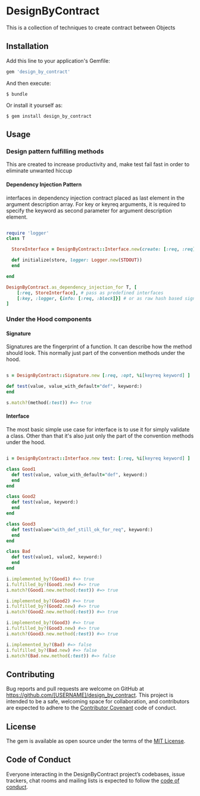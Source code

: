 # DesignByContract

This is a collection of techniques to create contract between Objects

## Installation

Add this line to your application's Gemfile:

```ruby
gem 'design_by_contract'
```

And then execute:

    $ bundle

Or install it yourself as:

    $ gem install design_by_contract

## Usage

### Design pattern fulfilling methods

This are created to increase productivity and, make test fail fast in order to eliminate unwanted hiccup

#### Dependency Injection Pattern

interfaces in dependency injection contract placed as last element in the argument description array.
For key or keyreq arguments, it is required to specify the keyword as second parameter for argument description element.

```ruby

require 'logger'
class T

  StoreInterface = DesignByContract::Interface.new(create: [:req, :req], read: [:req])

  def initialize(store, logger: Logger.new(STDOUT))
  end

end

DesignByContract.as_dependency_injection_for T, [
    [:req, StoreInterface], # pass as predefined interfaces
    [:key, :logger, {info: [:req, :block]}] # or as raw hash based signature
]

```

### Under the Hood components

#### Signature

Signatures are the fingerprint of a function.
It can describe how the method should look.
This normally just part of the convention methods under the hood.


```ruby

s = DesignByContract::Signature.new [:req, :opt, %i[keyreq keyword] ]

def test(value, value_with_default="def", keyword:)
end

s.match?(method(:test)) #=> true

```

#### Interface

The most basic simple use case for interface is to use it for simply validate a class.
Other than that it's also just only the part of the convention methods under the hood.

```ruby

i = DesignByContract::Interface.new test: [:req, %i[keyreq keyword] ]

class Good1
  def test(value, value_with_default="def", keyword:)
  end
end

class Good2
  def test(value, keyword:)
  end
end

class Good3
  def test(value="with_def_still_ok_for_req", keyword:)
  end
end

class Bad
  def test(value1, value2, keyword:)
  end
end

i.implemented_by?(Good1) #=> true
i.fulfilled_by?(Good1.new) #=> true
i.match?(Good1.new.method(:test)) #=> true

i.implemented_by?(Good2) #=> true
i.fulfilled_by?(Good2.new) #=> true
i.match?(Good2.new.method(:test)) #=> true

i.implemented_by?(Good3) #=> true
i.fulfilled_by?(Good3.new) #=> true
i.match?(Good3.new.method(:test)) #=> true

i.implemented_by?(Bad) #=> false
i.fulfilled_by?(Bad.new) #=> false
i.match?(Bad.new.method(:test)) #=> false

```

## Contributing

Bug reports and pull requests are welcome on GitHub at https://github.com/[USERNAME]/design_by_contract. This project is intended to be a safe, welcoming space for collaboration, and contributors are expected to adhere to the [Contributor Covenant](http://contributor-covenant.org) code of conduct.

## License

The gem is available as open source under the terms of the [MIT License](http://opensource.org/licenses/MIT).

## Code of Conduct

Everyone interacting in the DesignByContract project’s codebases, issue trackers, chat rooms and mailing lists is expected to follow the [code of conduct](https://github.com/[USERNAME]/design_by_contract/blob/master/CODE_OF_CONDUCT.md).
